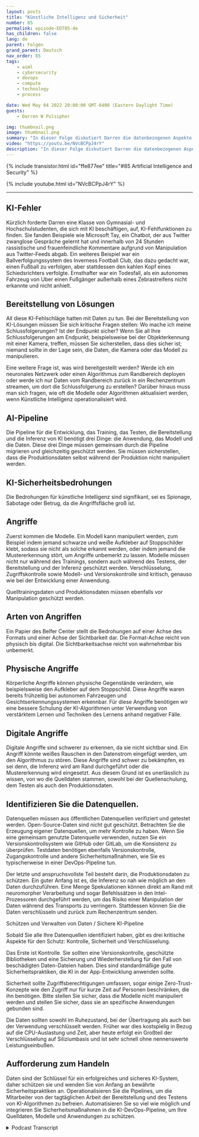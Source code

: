 ```yaml
---
layout: posts
title: "Künstliche Intelligenz und Sicherheit"
number: 85
permalink: episode-EDT85-de
has_children: false
lang: de
parent: Folgen
grand_parent: Deutsch
nav_order: 85
tags:
    - aiml
    - cybersecurity
    - devops
    - compute
    - technology
    - process

date: Wed May 04 2022 20:00:00 GMT-0400 (Eastern Daylight Time)
guests:
    - Darren W Pulsipher

img: thumbnail.png
image: thumbnail.png
summary: "In dieser Folge diskutiert Darren die datenbezogenen Aspekte der künstlichen Intelligenz (KI) und die Bedeutung der Absicherung dieser Daten."
video: "https://youtu.be/NVcBCPpJ4rY"
description: "In dieser Folge diskutiert Darren die datenbezogenen Aspekte der künstlichen Intelligenz (KI) und die Bedeutung der Absicherung dieser Daten."
---
```


<div>
{% include transistor.html id="ffe877ee" title="#85 Artificial Intelligence and Security" %}

{% include youtube.html id="NVcBCPpJ4rY" %}
</div>

---

## KI-Fehler

Kürzlich forderte Darren eine Klasse von Gymnasial- und Hochschulstudenten, die sich mit KI beschäftigen, auf, KI-Fehlfunktionen zu finden. Sie fanden Beispiele wie Microsoft Tay, ein Chatbot, der aus Twitter zwanglose Gespräche gelernt hat und innerhalb von 24 Stunden rassistische und frauenfeindliche Kommentare aufgrund von Manipulation aus Twitter-Feeds abgab. Ein weiteres Beispiel war ein Ballverfolgungssystem des Inverness Football Club, das dazu gedacht war, einen Fußball zu verfolgen, aber stattdessen den kahlen Kopf eines Schiedsrichters verfolgte. Ernsthafter war ein Todesfall, als ein autonomes Fahrzeug von Uber einen Fußgänger außerhalb eines Zebrastreifens nicht erkannte und nicht anhielt.

## Bereitstellung von Lösungen

All diese KI-Fehlschläge hatten mit Daten zu tun. Bei der Bereitstellung von KI-Lösungen müssen Sie sich kritische Fragen stellen: Wo mache ich meine Schlussfolgerungen? Ist der Endpunkt sicher? Wenn Sie all Ihre Schlussfolgerungen am Endpunkt, beispielsweise bei der Objekterkennung mit einer Kamera, treffen, müssen Sie sicherstellen, dass dies sicher ist; niemand sollte in der Lage sein, die Daten, die Kamera oder das Modell zu manipulieren.

Eine weitere Frage ist, was wird bereitgestellt werden? Werde ich ein neuronales Netzwerk oder einen Algorithmus zum Randbereich deployen oder werde ich nur Daten vom Randbereich zurück in ein Rechenzentrum streamen, um dort die Schlussfolgerung zu erstellen? Darüber hinaus muss man sich fragen, wie oft die Modelle oder Algorithmen aktualisiert werden, wenn Künstliche Intelligenz operationalisiert wird.

## AI-Pipeline

Die Pipeline für die Entwicklung, das Training, das Testen, die Bereitstellung und die Inferenz von KI benötigt drei Dinge: die Anwendung, das Modell und die Daten. Diese drei Dinge müssen gemeinsam durch die Pipeline migrieren und gleichzeitig geschützt werden. Sie müssen sicherstellen, dass die Produktionsdaten selbst während der Produktion nicht manipuliert werden.

## KI-Sicherheitsbedrohungen

Die Bedrohungen für künstliche Intelligenz sind signifikant, sei es Spionage, Sabotage oder Betrug, da die Angriffsfläche groß ist.

## Angriffe

Zuerst kommen die Modelle. Ein Modell kann manipuliert werden, zum Beispiel indem jemand schwarze und weiße Aufkleber auf Stoppschilder klebt, sodass sie nicht als solche erkannt werden, oder indem jemand die Mustererkennung stört, um Angriffe unbemerkt zu lassen. Modelle müssen nicht nur während des Trainings, sondern auch während des Testens, der Bereitstellung und der Inferenz geschützt werden. Verschlüsselung, Zugriffskontrolle sowie Modell- und Versionskontrolle sind kritisch, genauso wie bei der Entwicklung einer Anwendung.

Quelltrainingsdaten und Produktionsdaten müssen ebenfalls vor Manipulation geschützt werden.

## Arten von Angriffen

Ein Papier des Belfer Center stellt die Bedrohungen auf einer Achse des Formats und einer Achse der Sichtbarkeit dar. Die Format-Achse reicht von physisch bis digital. Die Sichtbarkeitsachse reicht von wahrnehmbar bis unbemerkt.

## Physische Angriffe

Körperliche Angriffe können physische Gegenstände verändern, wie beispielsweise den Aufkleber auf dem Stoppschild. Diese Angriffe waren bereits frühzeitig bei autonomen Fahrzeugen und Gesichtserkennungssystemen erkennbar. Für diese Angriffe benötigen wir eine bessere Schulung der KI-Algorithmen unter Verwendung von verstärktem Lernen und Techniken des Lernens anhand negativer Fälle.

## Digitale Angriffe

Digitale Angriffe sind schwerer zu erkennen, da sie nicht sichtbar sind. Ein Angriff könnte weißes Rauschen in den Datenstrom eingefügt werden, um den Algorithmus zu stören. Diese Angriffe sind schwer zu bekämpfen, es sei denn, die Inferenz wird am Rand durchgeführt oder die Mustererkennung wird eingesetzt. Aus diesem Grund ist es unerlässlich zu wissen, von wo die Quelldaten stammen, sowohl bei der Quellenschulung, dem Testen als auch den Produktionsdaten.

## Identifizieren Sie die Datenquellen.

Datenquellen müssen aus öffentlichen Datenquellen verifiziert und getestet werden. Open-Source-Daten sind nicht gut geschützt. Betrachten Sie die Erzeugung eigener Datenquellen, um mehr Kontrolle zu haben. Wenn Sie eine gemeinsam genutzte Datenquelle verwenden, nutzen Sie ein Versionskontrollsystem wie GitHub oder GitLab, um die Konsistenz zu überprüfen. Testdaten benötigen ebenfalls Versionskontrolle, Zugangskontrolle und andere Sicherheitsmaßnahmen, wie Sie es typischerweise in einer DevOps-Pipeline tun.

Der letzte und anspruchsvollste Teil besteht darin, die Produktionsdaten zu schützen. Ein guter Anfang ist es, die Inferenz so nah wie möglich an den Daten durchzuführen. Eine Menge Spekulationen können direkt am Rand mit neuromorpher Verarbeitung und sogar Befehlssätzen in den Intel-Prozessoren durchgeführt werden, um das Risiko einer Manipulation der Daten während des Transports zu verringern. Stattdessen können Sie die Daten verschlüsseln und zurück zum Rechenzentrum senden.

Schützen und Verwalten von Daten / Sichere KI-Pipeline

Sobald Sie alle Ihre Datenquellen identifiziert haben, gibt es drei kritische Aspekte für den Schutz: Kontrolle, Sicherheit und Verschlüsselung.

Das Erste ist Kontrolle. Sie sollten eine Versionskontrolle, geschützte Bibliotheken und eine Sicherung und Wiederherstellung für den Fall von beschädigten Daten-Dateien haben. Dies sind standardmäßige gute Sicherheitspraktiken, die KI in der App-Entwicklung anwenden sollte.

Sicherheit sollte Zugriffsberechtigungen umfassen, sogar einige Zero-Trust-Konzepte wie den Zugriff nur für kurze Zeit auf Personen beschränken, die ihn benötigen. Bitte stellen Sie sicher, dass die Modelle nicht manipuliert werden und stellen Sie sicher, dass sie an spezifische Anwendungen gebunden sind.

Die Daten sollten sowohl im Ruhezustand, bei der Übertragung als auch bei der Verwendung verschlüsselt werden. Früher war dies kostspielig in Bezug auf die CPU-Auslastung und Zeit, aber heute erfolgt ein Großteil der Verschlüsselung auf Siliziumbasis und ist sehr schnell ohne nennenswerte Leistungseinbußen.

## Aufforderung zum Handeln

Daten sind der Schlüssel für ein erfolgreiches und sicheres KI-System, daher schützen sie und wenden Sie von Anfang an bewährte Sicherheitspraktiken an. Operationalisieren Sie die Pipelines, um die Mitarbeiter von der tagtäglichen Arbeit der Bereitstellung und des Testens von KI-Algorithmen zu befreien. Automatisieren Sie so viel wie möglich und integrieren Sie Sicherheitsmaßnahmen in die KI-DevOps-Pipeline, um Ihre Quelldaten, Modelle und Anwendungen zu schützen.



<details>
<summary> Podcast Transcript </summary>

<p></p>

</details>
